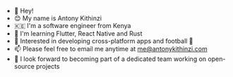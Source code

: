 - 👋 Hey!
- 😊 My name is Antony Kithinzi
- 🇰🇪 I'm a software engineer from Kenya  
- 🌱 I'm learning Flutter, React Native and Rust
- 👀 Interested in developing cross-platform apps and football 💙
- 📫 Please feel free to email me anytime at [me@antonykithinzi.com](mailto:me@antonykithinzi.com)
- 💞 I look forward to becoming part of a dedicated team working on open-source projects
<!---
- 👀 I’m interested in ...
- 🌱 I’m currently learning ...
- 📫 How to reach me ...
- 💞️ I’m looking to collaborate on...

Tony-MK/Tony-MK is a ✨ special ✨ repository because its `README.md` (this file) appears on your GitHub profile.
You can click the Preview link to take a look at your changes.
--->
